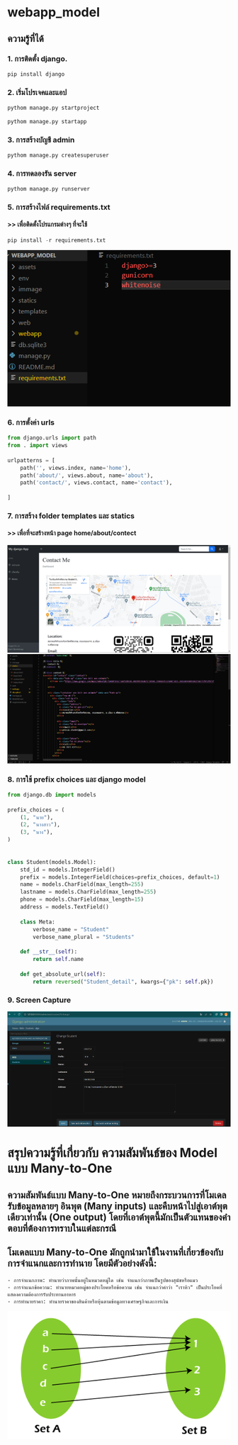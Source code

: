 ﻿# webapp_model
## ความรู้ที่ได้
### 1. การติดตั้ง __django__.<br>
```python
pip install django
```
### 2. เริ่มโปรเจคและแอป
```python
pythom manage.py startproject
```
```python
pythom manage.py startapp
```

### 3. การสร้างบัญชี admin
```python
pythom manage.py createsuperuser
```
### 4. การทดลองรัน server
```python
pythom manage.py runserver
```
### 5. การสร้างไฟล์ requirements.txt 
#### >> เพื่อติดตั้งโปรแกรมต่างๆ ที่จะใช้

```python
pip install -r requirements.txt
```
![image](https://github.com/Porpathom/my-webapp-model/blob/main/immage/re.png)

### 6. การตั้งค่า urls
```python
from django.urls import path
from . import views

urlpatterns = [
    path('', views.index, name='home'),
    path('about/', views.about, name='about'),
    path('contact/', views.contact, name='contact'),
    
]
```

### 7. การสร้าง folder templates และ statics
#### >> เพื่อที่จะสร้างหน้า page home/about/contect   
![image](https://github.com/Porpathom/my-webapp-model/blob/main/immage/page.png)
![image](https://github.com/Porpathom/my-webapp-model/blob/main/immage/tem.png)

### 8. การใช้ prefix choices และ django model 
```python
from django.db import models

prefix_choices = (
    (1, "นาย"),
    (2, "นางสาว"),
    (3, "นาง"),
)


class Student(models.Model):
    std_id = models.IntegerField()
    prefix = models.IntegerField(choices=prefix_choices, default=1)
    name = models.CharField(max_length=255)
    lastname = models.CharField(max_length=255)
    phone = models.CharField(max_length=15)
    address = models.TextField()

    class Meta:
        verbose_name = "Student"
        verbose_name_plural = "Students"

    def __str__(self):
        return self.name

    def get_absolute_url(self):
        return reversed("Student_detail", kwargs={"pk": self.pk})

```
### 9. Screen Capture 
![image](https://github.com/Porpathom/my-webapp-model/blob/main/immage/admin.png)


# สรุปความรู้ที่เกี่ยวกับ ความสัมพันธ์ของ Model แบบ Many-to-One
## ความสัมพันธ์แบบ Many-to-One หมายถึงกระบวนการที่โมเดลรับข้อมูลหลายๆ อินพุต (Many inputs) และคืบหน้าไปสู่เอาต์พุตเดียวเท่านั้น (One output) โดยที่เอาต์พุตนี้มักเป็นตัวแทนของคำตอบที่ต้องการทราบในแต่ละกรณี
## โมเดลแบบ Many-to-One มักถูกนำมาใช้ในงานที่เกี่ยวข้องกับการจำแนกและการทำนาย โดยมีตัวอย่างดังนี้:

    - การจำแนกภาพ: ทำนายว่าภาพนั้นอยู่ในหมวดหมู่ใด เช่น จำแนกว่าภาพเป็นรูปของสุนัขหรือแมว
    - การจำแนกข้อความ: ทำนายหมวดหมู่ของประโยคหรือข้อความ เช่น จำแนกว่าคำว่า "เราหิว" เป็นประโยคที่แสดงความต้องการรับประทานอาหาร
    - การทำนายราคา: ทำนายราคาของสินค้าหรือหุ้นตามข้อมูลทางเศรษฐกิจและการเงิน

![image](https://github.com/Porpathom/my-webapp-model/blob/main/immage/many-to-one-function.png)
